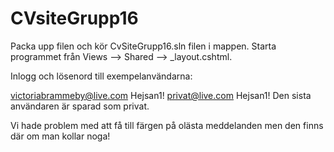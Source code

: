 # CVsiteGrupp16

Packa upp filen och kör CvSiteGrupp16.sln filen i mappen.
Starta programmet från Views --> Shared --> _layout.cshtml.
 
Inlogg och lösenord till exempelanvändarna:


victoriabrammeby@live.com	Hejsan1!
privat@live.com			Hejsan1!
Den sista användaren är sparad som privat. 

Vi hade problem med att få till färgen på olästa meddelanden men den finns där om man
kollar noga!